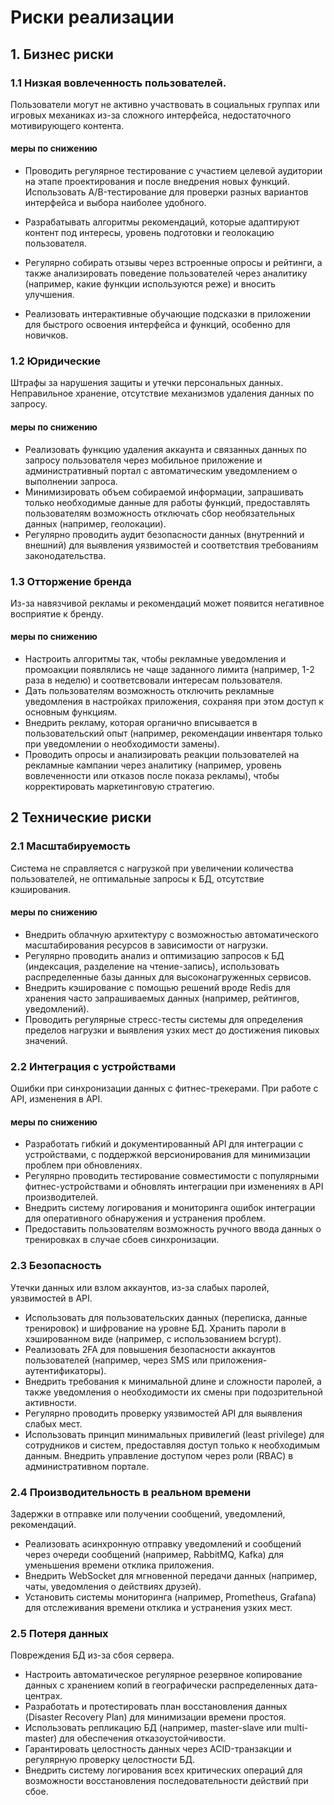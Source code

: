 # Риски реализации

## 1. Бизнес риски
### 1.1 Низкая вовлеченность пользователей.
Пользователи могут не активно участвовать в социальных группах или игровых механиках из-за сложного интерфейса, недостаточного мотивирующего контента.

#### меры по снижению 
* Проводить регулярное тестирование с участием целевой аудитории на этапе проектирования и после внедрения новых функций. Использовать A/B-тестирование для проверки разных вариантов интерфейса и выбора наиболее удобного.
* Разрабатывать алгоритмы рекомендаций, которые адаптируют контент под интересы, уровень подготовки и геолокацию пользователя.

* Регулярно собирать отзывы через встроенные опросы и рейтинги, а также анализировать поведение пользователей через аналитику (например, какие функции используются реже) и вносить улучшения.
* Реализовать интерактивные обучающие подсказки в приложении для быстрого освоения интерфейса и функций, особенно для новичков.


### 1.2 Юридические
Штрафы за нарушения защиты и утечки персональных данных. Неправильное хранение, отсутствие механизмов удаления данных по запросу.

#### меры по снижению 
* Реализовать функцию удаления аккаунта и связанных данных по запросу пользователя через мобильное приложение и административный портал с автоматическим уведомлением о выполнении запроса.
* Минимизировать объем собираемой информации, запрашивать только необходимые данные для работы функций, предоставлять пользователям возможность отключать сбор необязательных данных (например, геолокации).
* Регулярно проводить аудит безопасности данных (внутренний и внешний) для выявления уязвимостей и соответствия требованиям законодательства.

### 1.3 Отторжение бренда 
Из-за навязчивой рекламы и рекомендаций может появится негативное восприятие к бренду.

#### меры по снижению 
* Настроить алгоритмы так, чтобы рекламные уведомления и промоакции появлялись не чаще заданного лимита (например, 1-2 раза в неделю) и соответсвовали интересам пользователя.
* Дать пользователям возможность отключить рекламные уведомления в настройках приложения, сохраняя при этом доступ к основным функциям.
* Внедрить рекламу, которая органично вписывается в пользовательский опыт (например, рекомендации инвентаря только при уведомлении о необходимости замены).
* Проводить опросы и анализировать реакции пользователей на рекламные кампании через аналитику (например, уровень вовлеченности или отказов после показа рекламы), чтобы корректировать маркетинговую стратегию.

## 2 Технические риски

### 2.1 Масштабируемость
Система не справляется с нагрузкой при увеличении количества пользователей,
не оптимальные запросы к БД, отсутствие кэширования.

#### меры по снижению 

* Внедрить облачную архитектуру с возможностью автоматического масштабирования ресурсов в зависимости от нагрузки.
* Регулярно проводить анализ и оптимизацию запросов к БД (индексация, разделение на чтение-запись), использовать распределенные базы данных для высоконагруженных сервисов.
* Внедрить кэширование с помощью решений вроде Redis для хранения часто запрашиваемых данных (например, рейтингов, уведомлений).
* Проводить регулярные стресс-тесты системы для определения пределов нагрузки и выявления узких мест до достижения пиковых значений.


### 2.2 Интеграция с устройствами
Ошибки при синхронизации данных с фитнес-трекерами. При работе с API, изменения в API.

#### меры по снижению 

* Разработать гибкий и документированный API для интеграции с устройствами, с поддержкой версионирования для минимизации проблем при обновлениях.
* Регулярно проводить тестирование совместимости с популярными фитнес-устройствами и обновлять интеграции при изменениях в API производителей.
* Внедрить систему логирования и мониторинга ошибок интеграции для оперативного обнаружения и устранения проблем.
* Предоставить пользователям возможность ручного ввода данных о тренировках в случае сбоев синхронизации.

### 2.3 Безопасность
Утечки данных или взлом аккаунтов, из-за слабых паролей, уязвимостей в API.

* Использовать для пользовательских данных (переписка, данные тренировок) и шифрование на уровне БД. Хранить пароли в хэшированном виде (например, с использованием bcrypt).
* Реализовать 2FA для повышения безопасности аккаунтов пользователей (например, через SMS или приложения-аутентификаторы).
* Внедрить требования к минимальной длине и сложности паролей, а также уведомления о необходимости их смены при подозрительной активности.
* Регулярно проводить проверку уязвимостей API для выявления слабых мест.
* Использовать принцип минимальных привилегий (least privilege) для сотрудников и систем, предоставляя доступ только к необходимым данным. Внедрить управление доступом через роли (RBAC) в административном портале.

### 2.4 Производительность в реальном времени
Задержки в отправке или получении сообщений, уведомлений, рекомендаций.

* Реализовать асинхронную отправку уведомлений и сообщений через очереди сообщений (например, RabbitMQ, Kafka) для уменьшения времени отклика приложения.
* Внедрить WebSocket для мгновенной передачи данных (например, чаты, уведомления о действиях друзей).
* Установить системы мониторинга (например, Prometheus, Grafana) для отслеживания времени отклика и устранения узких мест.

### 2.5 Потеря данных
Повреждения БД из-за сбоя сервера.

* Настроить автоматическое регулярное резервное копирование данных с хранением копий в географически распределенных дата-центрах.
* Разработать и протестировать план восстановления данных (Disaster Recovery Plan) для минимизации времени простоя.
* Использовать репликацию БД (например, master-slave или multi-master) для обеспечения отказоустойчивости.
* Гарантировать целостность данных через ACID-транзакции и регулярную проверку целостности БД.
* Внедрить систему логирования всех критических операций для возможности восстановления последовательности действий при сбое.

